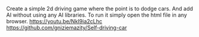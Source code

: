 Create a simple 2d driving game where the point is to dodge cars.
And add AI without using any AI libraries.
To run it simply open the html file in any browser.
https://youtu.be/NkI9ia2cLhc
https://github.com/gniziemazity/Self-driving-car
